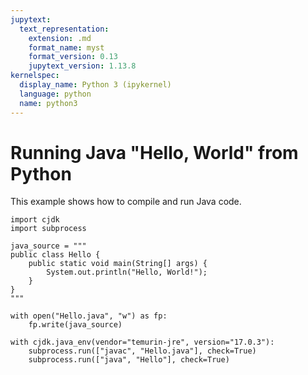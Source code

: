 ```yaml
---
jupytext:
  text_representation:
    extension: .md
    format_name: myst
    format_version: 0.13
    jupytext_version: 1.13.8
kernelspec:
  display_name: Python 3 (ipykernel)
  language: python
  name: python3
---
```


<!--
This file is part of cjdk.
Copyright 2022, Board of Regents of the University of Wisconsin System
SPDX-License-Identifier: MIT
--->

# Running Java "Hello, World" from Python

This example shows how to compile and run Java code.

```{code-cell} ipython3
import cjdk
import subprocess
```

```{code-cell} ipython3
java_source = """
public class Hello {
    public static void main(String[] args) {
        System.out.println("Hello, World!");
    }
}
"""
```

```{code-cell} ipython3
with open("Hello.java", "w") as fp:
    fp.write(java_source)
```

```{code-cell} ipython3
with cjdk.java_env(vendor="temurin-jre", version="17.0.3"):
    subprocess.run(["javac", "Hello.java"], check=True)
    subprocess.run(["java", "Hello"], check=True)
```
